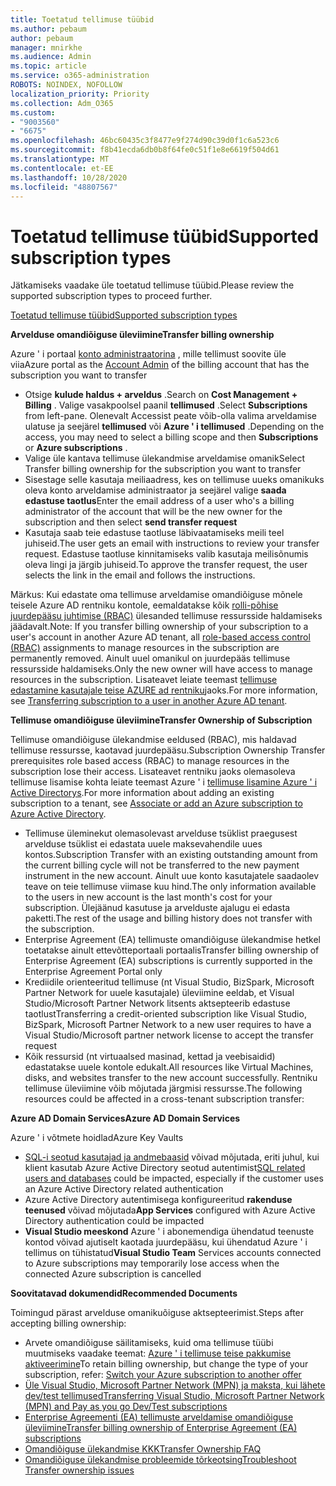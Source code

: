 ```yaml
---
title: Toetatud tellimuse tüübid
ms.author: pebaum
author: pebaum
manager: mnirkhe
ms.audience: Admin
ms.topic: article
ms.service: o365-administration
ROBOTS: NOINDEX, NOFOLLOW
localization_priority: Priority
ms.collection: Adm_O365
ms.custom:
- "9003560"
- "6675"
ms.openlocfilehash: 46bc60435c3f8477e9f274d90c39d0f1c6a523c6
ms.sourcegitcommit: f8b41ecda6db0b8f64fe0c51f1e8e6619f504d61
ms.translationtype: MT
ms.contentlocale: et-EE
ms.lasthandoff: 10/28/2020
ms.locfileid: "48807567"
---
```

# <a name="supported-subscription-types"></a><span data-ttu-id="5ebed-102">Toetatud tellimuse tüübid</span><span class="sxs-lookup"><span data-stu-id="5ebed-102">Supported subscription types</span></span>

<span data-ttu-id="5ebed-103">Jätkamiseks vaadake üle toetatud tellimuse tüübid.</span><span class="sxs-lookup"><span data-stu-id="5ebed-103">Please review the supported subscription types to proceed further.</span></span>

[<span data-ttu-id="5ebed-104">Toetatud tellimuse tüübid</span><span class="sxs-lookup"><span data-stu-id="5ebed-104">Supported subscription types</span></span>](https://docs.microsoft.com/azure/billing/billing-subscription-transfer?WT.mc_id=Portal-Microsoft_Azure_Support#supported-subscription-types)

<span data-ttu-id="5ebed-105">**Arvelduse omandiõiguse üleviimine**</span><span class="sxs-lookup"><span data-stu-id="5ebed-105">**Transfer billing ownership**</span></span>

<span data-ttu-id="5ebed-106">Azure ' i portaal [konto administraatorina](https://ms.portal.azure.com/) , mille tellimust soovite üle viia</span><span class="sxs-lookup"><span data-stu-id="5ebed-106">Azure portal as the [Account Admin](https://ms.portal.azure.com/) of the billing account that has the subscription you want to transfer</span></span>

- <span data-ttu-id="5ebed-107">Otsige **kulude haldus + arveldus** .</span><span class="sxs-lookup"><span data-stu-id="5ebed-107">Search on **Cost Management + Billing** .</span></span> <span data-ttu-id="5ebed-108">Valige vasakpoolsel paanil **tellimused** .</span><span class="sxs-lookup"><span data-stu-id="5ebed-108">Select **Subscriptions** from left-pane.</span></span> <span data-ttu-id="5ebed-109">Olenevalt Accessist peate võib-olla valima arveldamise ulatuse ja seejärel **tellimused** või **Azure ' i tellimused** .</span><span class="sxs-lookup"><span data-stu-id="5ebed-109">Depending on the access, you may need to select a billing scope and then **Subscriptions** or **Azure subscriptions** .</span></span>
- <span data-ttu-id="5ebed-110">Valige üle kantava tellimuse ülekandmise arveldamise omanik</span><span class="sxs-lookup"><span data-stu-id="5ebed-110">Select Transfer billing ownership for the subscription you want to transfer</span></span>
- <span data-ttu-id="5ebed-111">Sisestage selle kasutaja meiliaadress, kes on tellimuse uueks omanikuks oleva konto arveldamise administraator ja seejärel valige **saada edastuse taotlus**</span><span class="sxs-lookup"><span data-stu-id="5ebed-111">Enter the email address of a user who's a billing administrator of the account that will be the new owner for the subscription and then select **send transfer request**</span></span>
- <span data-ttu-id="5ebed-112">Kasutaja saab teie edastuse taotluse läbivaatamiseks meili teel juhiseid.</span><span class="sxs-lookup"><span data-stu-id="5ebed-112">The user gets an email with instructions to review your transfer request.</span></span> <span data-ttu-id="5ebed-113">Edastuse taotluse kinnitamiseks valib kasutaja meilisõnumis oleva lingi ja järgib juhiseid.</span><span class="sxs-lookup"><span data-stu-id="5ebed-113">To approve the transfer request, the user selects the link in the email and follows the instructions.</span></span>

<span data-ttu-id="5ebed-114">Märkus: Kui edastate oma tellimuse arveldamise omandiõiguse mõnele teisele Azure AD rentniku kontole, eemaldatakse kõik [rolli-põhise juurdepääsu juhtimise (RBAC)](https://docs.microsoft.com/azure/role-based-access-control/overview?WT.mc_id=Portal-Microsoft_Azure_Support) ülesanded tellimuse ressursside haldamiseks jäädavalt.</span><span class="sxs-lookup"><span data-stu-id="5ebed-114">Note: If you transfer billing ownership of your subscription to a user's account in another Azure AD tenant, all [role-based access control (RBAC)](https://docs.microsoft.com/azure/role-based-access-control/overview?WT.mc_id=Portal-Microsoft_Azure_Support) assignments to manage resources in the subscription are permanently removed.</span></span> <span data-ttu-id="5ebed-115">Ainult uuel omanikul on juurdepääs tellimuse ressursside haldamiseks.</span><span class="sxs-lookup"><span data-stu-id="5ebed-115">Only the new owner will have access to manage resources in the subscription.</span></span> <span data-ttu-id="5ebed-116">Lisateavet leiate teemast [tellimuse edastamine kasutajale teise AZURE ad rentniku](https://docs.microsoft.com/azure/active-directory/managed-identities-azure-resources/known-issues?WT.mc_id=Portal-Microsoft_Azure_Support)jaoks.</span><span class="sxs-lookup"><span data-stu-id="5ebed-116">For more information, see [Transferring subscription to a user in another Azure AD tenant](https://docs.microsoft.com/azure/active-directory/managed-identities-azure-resources/known-issues?WT.mc_id=Portal-Microsoft_Azure_Support).</span></span>

<span data-ttu-id="5ebed-117">**Tellimuse omandiõiguse üleviimine**</span><span class="sxs-lookup"><span data-stu-id="5ebed-117">**Transfer Ownership of Subscription**</span></span>

<span data-ttu-id="5ebed-118">Tellimuse omandiõiguse ülekandmise eeldused (RBAC), mis haldavad tellimuse ressursse, kaotavad juurdepääsu.</span><span class="sxs-lookup"><span data-stu-id="5ebed-118">Subscription Ownership Transfer prerequisites role based access (RBAC) to manage resources in the subscription lose their access.</span></span> <span data-ttu-id="5ebed-119">Lisateavet rentniku jaoks olemasoleva tellimuse lisamise kohta leiate teemast Azure ' i [tellimuse lisamine Azure ' i Active Directorys](https://docs.microsoft.com/azure/active-directory/fundamentals/active-directory-how-subscriptions-associated-directory?WT.mc_id=Portal-Microsoft_Azure_Support).</span><span class="sxs-lookup"><span data-stu-id="5ebed-119">For more information about adding an existing subscription to a tenant, see [Associate or add an Azure subscription to Azure Active Directory](https://docs.microsoft.com/azure/active-directory/fundamentals/active-directory-how-subscriptions-associated-directory?WT.mc_id=Portal-Microsoft_Azure_Support).</span></span>

- <span data-ttu-id="5ebed-120">Tellimuse üleminekut olemasolevast arvelduse tsüklist praegusest arvelduse tsüklist ei edastata uuele maksevahendile uues kontos.</span><span class="sxs-lookup"><span data-stu-id="5ebed-120">Subscription Transfer with an existing outstanding amount from the current billing cycle will not be transferred to the new payment instrument in the new account.</span></span> <span data-ttu-id="5ebed-121">Ainult uue konto kasutajatele saadaolev teave on teie tellimuse viimase kuu hind.</span><span class="sxs-lookup"><span data-stu-id="5ebed-121">The only information available to the users in new account is the last month's cost for your subscription.</span></span> <span data-ttu-id="5ebed-122">Ülejäänud kasutuse ja arvelduste ajalugu ei edasta paketti.</span><span class="sxs-lookup"><span data-stu-id="5ebed-122">The rest of the usage and billing history does not transfer with the subscription.</span></span>
- <span data-ttu-id="5ebed-123">Enterprise Agreement (EA) tellimuste omandiõiguse ülekandmise hetkel toetatakse ainult ettevõtteportaali portaalis</span><span class="sxs-lookup"><span data-stu-id="5ebed-123">Transfer billing ownership of Enterprise Agreement (EA) subscriptions is currently supported in the Enterprise Agreement Portal only</span></span>
- <span data-ttu-id="5ebed-124">Krediidile orienteeritud tellimuse (nt Visual Studio, BizSpark, Microsoft Partner Network for uuele kasutajale) üleviimine eeldab, et Visual Studio/Microsoft Partner Network litsents aktsepteerib edastuse taotlust</span><span class="sxs-lookup"><span data-stu-id="5ebed-124">Transferring a credit-oriented subscription like Visual Studio, BizSpark, Microsoft Partner Network to a new user requires to have a Visual Studio/Microsoft partner network license to accept the transfer request</span></span>
- <span data-ttu-id="5ebed-125">Kõik ressursid (nt virtuaalsed masinad, kettad ja veebisaidid) edastatakse uuele kontole edukalt.</span><span class="sxs-lookup"><span data-stu-id="5ebed-125">All resources like Virtual Machines, disks, and websites transfer to the new account successfully.</span></span> <span data-ttu-id="5ebed-126">Rentniku tellimuse üleviimine võib mõjutada järgmisi ressursse.</span><span class="sxs-lookup"><span data-stu-id="5ebed-126">The following resources could be affected in a cross-tenant subscription transfer:</span></span>

<span data-ttu-id="5ebed-127">**Azure AD Domain Services**</span><span class="sxs-lookup"><span data-stu-id="5ebed-127">**Azure AD Domain Services**</span></span>

<span data-ttu-id="5ebed-128">Azure ' i võtmete hoidlad</span><span class="sxs-lookup"><span data-stu-id="5ebed-128">Azure Key Vaults</span></span>

- <span data-ttu-id="5ebed-129">[SQL-i seotud kasutajad ja andmebaasid](https://docs.microsoft.com/azure/sql-database/sql-database-aad-authentication-configure?WT.mc_id=Portal-Microsoft_Azure_Support) võivad mõjutada, eriti juhul, kui klient kasutab Azure Active Directory seotud autentimist</span><span class="sxs-lookup"><span data-stu-id="5ebed-129">[SQL related users and databases](https://docs.microsoft.com/azure/sql-database/sql-database-aad-authentication-configure?WT.mc_id=Portal-Microsoft_Azure_Support) could be impacted, especially if the customer uses an Azure Active Directory related authentication</span></span>
- <span data-ttu-id="5ebed-130">Azure Active Directory autentimisega konfigureeritud **rakenduse teenused** võivad mõjutada</span><span class="sxs-lookup"><span data-stu-id="5ebed-130">**App Services** configured with Azure Active Directory authentication could be impacted</span></span>
- <span data-ttu-id="5ebed-131">**Visual Studio meeskond** Azure ' i abonemendiga ühendatud teenuste kontod võivad ajutiselt kaotada juurdepääsu, kui ühendatud Azure ' i tellimus on tühistatud</span><span class="sxs-lookup"><span data-stu-id="5ebed-131">**Visual Studio Team** Services accounts connected to Azure subscriptions may temporarily lose access when the connected Azure subscription is cancelled</span></span>

<span data-ttu-id="5ebed-132">**Soovitatavad dokumendid**</span><span class="sxs-lookup"><span data-stu-id="5ebed-132">**Recommended Documents**</span></span>

<span data-ttu-id="5ebed-133">Toimingud pärast arvelduse omanikuõiguse aktsepteerimist.</span><span class="sxs-lookup"><span data-stu-id="5ebed-133">Steps after accepting billing ownership:</span></span>

- <span data-ttu-id="5ebed-134">Arvete omandiõiguse säilitamiseks, kuid oma tellimuse tüübi muutmiseks vaadake teemat: [Azure ' i tellimuse teise pakkumise aktiveerimine](https://docs.microsoft.com/azure/billing/billing-how-to-switch-azure-offer?WT.mc_id=Portal-Microsoft_Azure_Support)</span><span class="sxs-lookup"><span data-stu-id="5ebed-134">To retain billing ownership, but change the type of your subscription, refer: [Switch your Azure subscription to another offer](https://docs.microsoft.com/azure/billing/billing-how-to-switch-azure-offer?WT.mc_id=Portal-Microsoft_Azure_Support)</span></span>
- [<span data-ttu-id="5ebed-135">Üle Visual Studio, Microsoft Partner Network (MPN) ja maksta, kui lähete dev/test tellimused</span><span class="sxs-lookup"><span data-stu-id="5ebed-135">Transferring Visual Studio, Microsoft Partner Network (MPN) and Pay as you go Dev/Test subscriptions</span></span>](https://docs.microsoft.com/azure/billing/billing-subscription-transfer?WT.mc_id=Portal-Microsoft_Azure_Support#transferring-visual-studio-microsoft-partner-network-mpn-and-pay-as-you-go-devtest-subscriptions)
- [<span data-ttu-id="5ebed-136">Enterprise Agreementi (EA) tellimuste arveldamise omandiõiguse üleviimine</span><span class="sxs-lookup"><span data-stu-id="5ebed-136">Transfer billing ownership of Enterprise Agreement (EA) subscriptions</span></span>](https://docs.microsoft.com/azure/billing/billing-subscription-transfer?WT.mc_id=Portal-Microsoft_Azure_Support#transfer-billing-ownership-of-enterprise-agreement-ea-subscriptions)
- [<span data-ttu-id="5ebed-137">Omandiõiguse ülekandmise KKK</span><span class="sxs-lookup"><span data-stu-id="5ebed-137">Transfer Ownership FAQ</span></span>](https://docs.microsoft.com/azure/billing/billing-subscription-transfer?WT.mc_id=Portal-Microsoft_Azure_Support#frequently-asked-questions-faq-for-senders)
- [<span data-ttu-id="5ebed-138">Omandiõiguse ülekandmise probleemide tõrkeotsing</span><span class="sxs-lookup"><span data-stu-id="5ebed-138">Troubleshoot Transfer ownership issues</span></span>](https://docs.microsoft.com/azure/billing/billing-subscription-transfer?WT.mc_id=Portal-Microsoft_Azure_Support#troubleshooting)